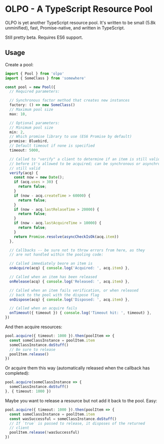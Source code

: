 # OLPO - A TypeScript Resource Pool

OLPO is yet another TypeScript resource pool. It's written to be small (5.8k
unminified), fast, Promise-native, and written in TypeScript.

Still pretty beta. Requires ES6 support.

## Usage

Create a pool:

```typescript
import { Pool } from 'olpo'
import { SomeClass } from 'somewhere'

const pool = new Pool({
  // Required parameters:

  // Synchronous factor method that creates new instances
  factory: () => new SomeClass()
  // Maximum pool size
  max: 10,

  // Optional parameters:
  // Minimum pool size
  min: 2,
  // Which promise library to use (ES6 Promise by default)
  promise: Bluebird,
  // Default timeout if none is specified
  timeout: 5000,

  // Called to "verify" a client to determine if an item is still valid
  // before it's allowed to be acquired; can be synchronous or asynchronous is
  // still valid
  verify(acq) {
    const now = new Date();
    if (acq.uses > 30) {
      return false;
    }
    if (now - acq.createTime > 60000) {
      return false;
    }
    if (now - acq.lastRelaseTime > 20000) {
      return false;
    }
    if (now - acq.lastAcquireTime > 10000) {
      return false;
    }
    return Promise.resolve(asyncCheckIsOk(acq.item))
  },

  // Callbacks -- be sure not to throw errors from here, as they
  // are not handled within the pooling code:

  // Called immediately beore an item is
  onAcquire(acq) { console.log('Acquired: ', acq.item) },

  // Called when an item has been released
  onRelease(acq) { console.log('Released: ', acq.item) },

  // Called when an item fails verification, or when released
  // back to the pool with the dispose flag
  onDispose(acq) { console.log('Disposed: ', acq.item) },

  // Called when an acquire fails
  onTimeout({ timeout }) { console.log('Timeout hit: ', timeout) },
})
```

And then acquire resources:

```typescript
pool.acquire({ timeout: 1000 }).then(poolItem => {
  const someClassInstance = poolItem.item
  someClassInstance.doStuff()
  // Be sure to release
  poolItem.release()
})
```


Or acquire them this way (automatically released when the callback
has completed):

```typescript
pool.acquire(someClassInstance => {
  someClassInstance.doStuff()
}, { timeout: 1000 })
```

Maybe you want to release a resource but not add it back to the
pool. Easy:

```typescript
pool.acquire({ timeout: 1000 }).then(poolItem => {
  const someClassInstance = poolItem.item
  const wasSuccessful = someClassInstance.doStuff()
  // If `true` is passed to release, it disposes of the returned
  // client
  poolItem.release(!wasSuccessful)
})
```
